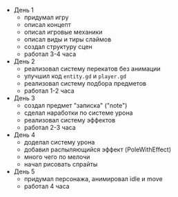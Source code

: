 - День 1
	- придумал игру
	- описал концепт
	- описал игровые механики
	- описал виды и тиры слаймов
	- создал структуру сцен
	- работал 3-4 часа
- День 2
	- реализовал систему перекатов без анимации
	- улучшил код `entity.gd` и `player.gd`
	- реализовал систему подбора предметов
 	- работал 1-2 часа
- День 3
	- создал предмет "записка" ("note")
	- сделал наработки по системе урона
	- реализовал систему эффектов
	- работал 2-3 часа
- День 4
	- доделал систему урона
	- добавил распыляющийся эффект (PoleWithEffect)
	- много чего по мелочи
	- начал рисовать спрайты
- День 5
	- придумал персонажа, анимировал idle и move
	- работал 4 часа
